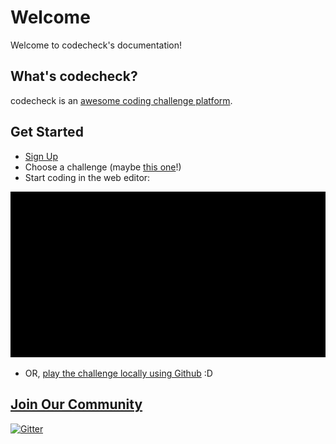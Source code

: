 # Welcome

Welcome to codecheck's documentation!

## What's codecheck?

codecheck is an [awesome coding challenge platform](https://app.code-check.io/openchallenges).

## Get Started

* [Sign Up](https://app.code-check.io/auth/signup)
* Choose a challenge (maybe [this one](https://app.code-check.io/orgs/codecheck_official/challenges/110)!)
* Start coding in the web editor:

![start_challenge_web_editor](images/start_challenge_web_editor.gif)

* OR, [play the challenge locally using Github](guide_github.md) :D

## [Join Our Community](https://gitter.im/code-check/code-check)

[![Gitter](https://badges.gitter.im/code-check/code-check.svg)](https://gitter.im/code-check/docs?utm_source=badge&utm_medium=badge&utm_campaign=pr-badge)
